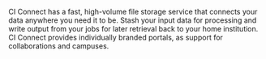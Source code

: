 CI Connect has a fast, high-volume file storage service that connects your data anywhere you need it to be. Stash your input data for processing and write output from your jobs for later retrieval back to your home institution. CI Connect provides individually branded portals, as support for collaborations and campuses.

